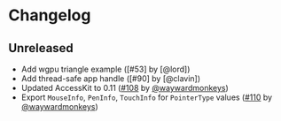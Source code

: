 # Changelog

## Unreleased

- Add wgpu triangle example ([#53] by [@lord])
- Add thread-safe app handle ([#90] by [@clavin])
- Updated AccessKit to 0.11 ([#108] by [@waywardmonkeys])
- Export `MouseInfo`, `PenInfo`, `TouchInfo` for `PointerType` values ([#110] by [@waywardmonkeys])

[@waywardmonkeys]: https://github.com/waywardmonkeys

[#108]: https://github.com/linebender/glazier/pull/108
[#110]: https://github.com/linebender/glazier/pull/108
